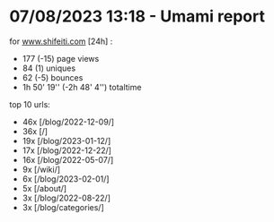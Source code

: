 # 07/08/2023 13:18 - Umami report
for www.shifeiti.com [24h] :

 - 177 (-15) page views
 - 84 (1) uniques
 - 62 (-5) bounces
 - 1h 50' 19'' (-2h 48' 4'') totaltime


top 10 urls:
 - 46x [/blog/2022-12-09/]
 - 36x [/]
 - 19x [/blog/2023-01-12/]
 - 17x [/blog/2022-12-22/]
 - 16x [/blog/2022-05-07/]
 - 9x [/wiki/]
 - 6x [/blog/2023-02-01/]
 - 5x [/about/]
 - 3x [/blog/2022-08-22/]
 - 3x [/blog/categories/]


